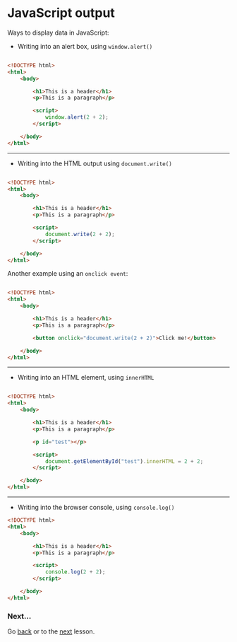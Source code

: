 # JavaScript output

Ways to display data in JavaScript:

+ Writing into an alert box, using `window.alert()`

```html

<!DOCTYPE html>
<html>
    <body>

        <h1>This is a header</h1>
        <p>This is a paragraph</p>

        <script>
            window.alert(2 + 2);
        </script>

    </body>
</html>

```
----

+ Writing into the HTML output using `document.write()`

```html

<!DOCTYPE html>
<html>
    <body>

        <h1>This is a header</h1>
        <p>This is a paragraph</p>

        <script>
            document.write(2 + 2);
        </script>

    </body>
</html>

```

Another example using an `onclick event`:

```html

<!DOCTYPE html>
<html>
    <body>

        <h1>This is a header</h1>
        <p>This is a paragraph</p>

        <button onclick="document.write(2 + 2)">Click me!</button>

    </body>
</html>

```
----


+ Writing into an HTML element, using `innerHTML`

```html

<!DOCTYPE html>
<html>
    <body>

        <h1>This is a header</h1>
        <p>This is a paragraph</p>

        <p id="test"></p>

        <script>
            document.getElementById("test").innerHTML = 2 + 2;
        </script>

    </body>
</html>

```
---

+ Writing into the browser console, using `console.log()`

```html
<!DOCTYPE html>
<html>
    <body>

        <h1>This is a header</h1>
        <p>This is a paragraph</p>

        <script>
            console.log(2 + 2);
        </script>

    </body>
</html>

```

### Next...
Go [back](https://github.com/MyPitit/JavaScript-Tutorial) or to the [next](https://github.com/MyPitit/JavaScript-Tutorial/blob/master/syntax.md) lesson.
